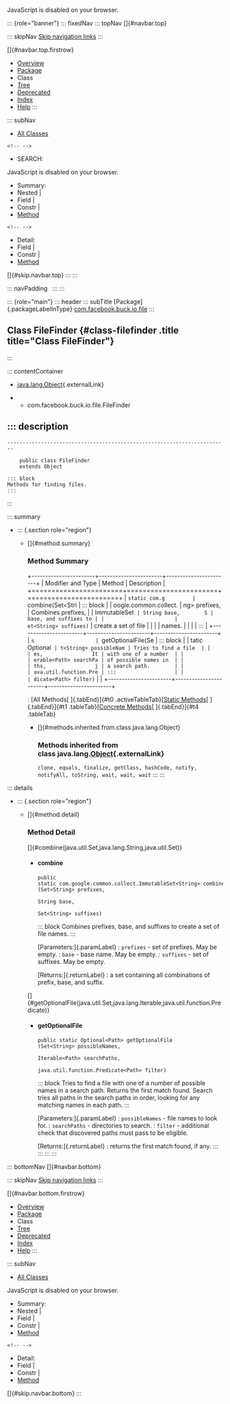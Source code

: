 <div>

JavaScript is disabled on your browser.

</div>

::: {role="banner"}
::: fixedNav
::: topNav
[]{#navbar.top}

::: skipNav
[Skip navigation links](#skip.navbar.top "Skip navigation links")
:::

[]{#navbar.top.firstrow}

-   [Overview](../../../../../index.html)
-   [Package](package-summary.html)
-   Class
-   [Tree](package-tree.html)
-   [Deprecated](../../../../../deprecated-list.html)
-   [Index](../../../../../index-all.html)
-   [Help](../../../../../help-doc.html)
:::

::: subNav
-   [All Classes](../../../../../allclasses.html)

```{=html}
<!-- -->
```
-   SEARCH:

<div>

<div>

JavaScript is disabled on your browser.

</div>

</div>

<div>

-   Summary: 
-   Nested \| 
-   Field \| 
-   Constr \| 
-   [Method](#method.summary)

```{=html}
<!-- -->
```
-   Detail: 
-   Field \| 
-   Constr \| 
-   [Method](#method.detail)

</div>

[]{#skip.navbar.top}
:::
:::

::: navPadding
 
:::
:::

::: {role="main"}
::: header
::: subTitle
[Package]{.packageLabelInType} [com.facebook.buck.io.file](package-summary.html)
:::

## Class FileFinder {#class-filefinder .title title="Class FileFinder"}
:::

::: contentContainer
-   [java.lang.Object](http://docs.oracle.com/javase/7/docs/api/java/lang/Object.html?is-external=true "class or interface in java.lang"){.externalLink}

-   -   com.facebook.buck.io.file.FileFinder

::: description
-   

    ------------------------------------------------------------------------

        public class FileFinder
        extends Object

    ::: block
    Methods for finding files.
    :::
:::

::: summary
-   ::: {.section role="region"}
    -   []{#method.summary}

        ### Method Summary

        +-----------------------+-----------------------+-----------------------+
        | Modifier and Type     | Method                | Description           |
        +=======================+=======================+=======================+
        | `static com.g         | `combine​(Set<Stri     | ::: block             |
        | oogle.common.collect. | ng> prefixes,         | Combines prefixes,    |
        | ImmutableSet<String>` | String base,        S | base, and suffixes to |
        |                       | et<String> suffixes)` | create a set of file  |
        |                       |                       | names.                |
        |                       |                       | :::                   |
        +-----------------------+-----------------------+-----------------------+
        | `s                    | `getOptionalFile​(Se   | ::: block             |
        | tatic Optional<Path>` | t<String> possibleNam | Tries to find a file  |
        |                       | es,                It | with one of a number  |
        |                       | erable<Path> searchPa | of possible names in  |
        |                       | ths,                j | a search path.        |
        |                       | ava.util.function.Pre | :::                   |
        |                       | dicate<Path> filter)` |                       |
        +-----------------------+-----------------------+-----------------------+

        : [All Methods[ ]{.tabEnd}]{#t0 .activeTableTab}[[Static
        Methods](javascript:show(1);)[ ]{.tabEnd}]{#t1
        .tableTab}[[Concrete
        Methods](javascript:show(8);)[ ]{.tabEnd}]{#t4 .tableTab}

        -   []{#methods.inherited.from.class.java.lang.Object}

            ### Methods inherited from class java.lang.[Object](http://docs.oracle.com/javase/7/docs/api/java/lang/Object.html?is-external=true "class or interface in java.lang"){.externalLink}

            `clone, equals, finalize, getClass, hashCode, notify, notifyAll, toString, wait, wait, wait`
    :::
:::

::: details
-   ::: {.section role="region"}
    -   []{#method.detail}

        ### Method Detail

        []{#combine(java.util.Set,java.lang.String,java.util.Set)}

        -   #### combine

            ``` methodSignature
            public static com.google.common.collect.ImmutableSet<String> combine​(Set<String> prefixes,
                                                                                 String base,
                                                                                 Set<String> suffixes)
            ```

            ::: block
            Combines prefixes, base, and suffixes to create a set of
            file names.
            :::

            [Parameters:]{.paramLabel}
            :   `prefixes` - set of prefixes. May be empty.
            :   `base` - base name. May be empty.
            :   `suffixes` - set of suffixes. May be empty.

            [Returns:]{.returnLabel}
            :   a set containing all combinations of prefix, base, and
                suffix.

        []{#getOptionalFile(java.util.Set,java.lang.Iterable,java.util.function.Predicate)}

        -   #### getOptionalFile

            ``` methodSignature
            public static Optional<Path> getOptionalFile​(Set<String> possibleNames,
                                                         Iterable<Path> searchPaths,
                                                         java.util.function.Predicate<Path> filter)
            ```

            ::: block
            Tries to find a file with one of a number of possible names
            in a search path.
            Returns the first match found. Search tries all paths in the
            search paths in order, looking for any matching names in
            each path.
            :::

            [Parameters:]{.paramLabel}
            :   `possibleNames` - file names to look for.
            :   `searchPaths` - directories to search.
            :   `filter` - additional check that discovered paths must
                pass to be eligible.

            [Returns:]{.returnLabel}
            :   returns the first match found, if any.
    :::
:::
:::
:::

::: bottomNav
[]{#navbar.bottom}

::: skipNav
[Skip navigation links](#skip.navbar.bottom "Skip navigation links")
:::

[]{#navbar.bottom.firstrow}

-   [Overview](../../../../../index.html)
-   [Package](package-summary.html)
-   Class
-   [Tree](package-tree.html)
-   [Deprecated](../../../../../deprecated-list.html)
-   [Index](../../../../../index-all.html)
-   [Help](../../../../../help-doc.html)
:::

::: subNav
-   [All Classes](../../../../../allclasses.html)

<div>

<div>

JavaScript is disabled on your browser.

</div>

</div>

<div>

-   Summary: 
-   Nested \| 
-   Field \| 
-   Constr \| 
-   [Method](#method.summary)

```{=html}
<!-- -->
```
-   Detail: 
-   Field \| 
-   Constr \| 
-   [Method](#method.detail)

</div>

[]{#skip.navbar.bottom}
:::
